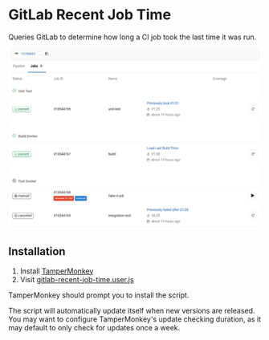# GitLab Recent Job Time

Queries GitLab to determine how long a CI job took the last time it was run.

![Screenshot](screenshot.png)

## Installation

1. Install [TamperMonkey][]
2. Visit [gitlab-recent-job-time.user.js][]

TamperMonkey should prompt you to install the script.

The script will automatically update itself when new versions are released.  You may want to configure TamperMonkey's
update checking duration, as it may default to only check for updates once a week.

[TamperMonkey]: https://tampermonkey.net/
[gitlab-recent-job-time.user.js]: https://raw.githubusercontent.com/CodeLenny/gitlab-recent-job-time/master/gitlab-recent-job-time.user.js
